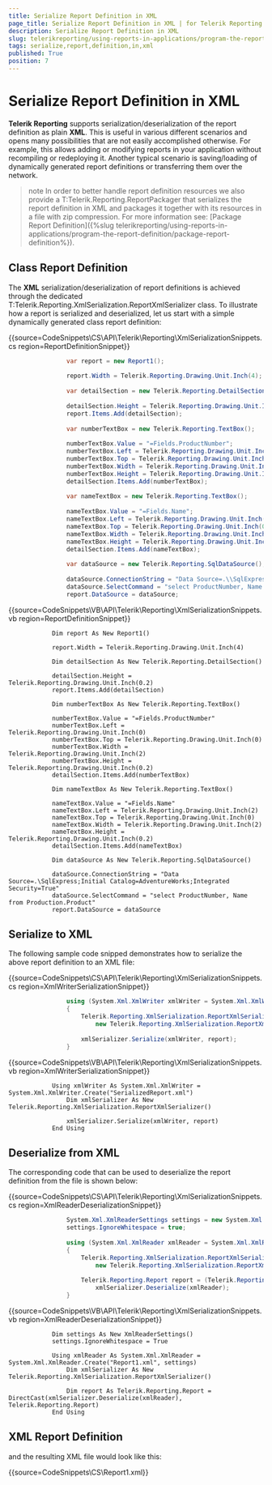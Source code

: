 ```yaml
---
title: Serialize Report Definition in XML
page_title: Serialize Report Definition in XML | for Telerik Reporting Documentation
description: Serialize Report Definition in XML
slug: telerikreporting/using-reports-in-applications/program-the-report-definition/serialize-report-definition-in-xml
tags: serialize,report,definition,in,xml
published: True
position: 7
---
```


# Serialize Report Definition in XML



__Telerik Reporting__ supports serialization/deserialization of the report definition as plain
        __XML__. This is useful in various
        different scenarios and opens many possibilities that are not easily accomplished otherwise. For example, this allows
        adding or modifying reports in your application without recompiling or redeploying it. Another typical scenario is
        saving/loading of dynamically generated report definitions or transferring them over the network.
      

>note In order to better handle report definition resources we also provide a          T:Telerik.Reporting.ReportPackager          that serializes the report definition in XML and packages it together with its resources in a file with zip compression.          For more information see: [Package Report Definition]({%slug telerikreporting/using-reports-in-applications/program-the-report-definition/package-report-definition%}).        


## Class Report Definition

The __XML__ serialization/deserialization of report definitions is achieved through the dedicated
          T:Telerik.Reporting.XmlSerialization.ReportXmlSerializer
          class. To illustrate how a report is serialized and deserialized, let us start with a simple dynamically generated class report definition:
        

{{source=CodeSnippets\CS\API\Telerik\Reporting\XmlSerializationSnippets.cs region=ReportDefinitionSnippet}}
````C#
	            var report = new Report1();
	
	            report.Width = Telerik.Reporting.Drawing.Unit.Inch(4);
	
	            var detailSection = new Telerik.Reporting.DetailSection();
	
	            detailSection.Height = Telerik.Reporting.Drawing.Unit.Inch(0.2);
	            report.Items.Add(detailSection);
	
	            var numberTextBox = new Telerik.Reporting.TextBox();
	
	            numberTextBox.Value = "=Fields.ProductNumber";
	            numberTextBox.Left = Telerik.Reporting.Drawing.Unit.Inch(0);
	            numberTextBox.Top = Telerik.Reporting.Drawing.Unit.Inch(0);
	            numberTextBox.Width = Telerik.Reporting.Drawing.Unit.Inch(2);
	            numberTextBox.Height = Telerik.Reporting.Drawing.Unit.Inch(0.2);
	            detailSection.Items.Add(numberTextBox);
	
	            var nameTextBox = new Telerik.Reporting.TextBox();
	
	            nameTextBox.Value = "=Fields.Name";
	            nameTextBox.Left = Telerik.Reporting.Drawing.Unit.Inch(2);
	            nameTextBox.Top = Telerik.Reporting.Drawing.Unit.Inch(0);
	            nameTextBox.Width = Telerik.Reporting.Drawing.Unit.Inch(2);
	            nameTextBox.Height = Telerik.Reporting.Drawing.Unit.Inch(0.2);
	            detailSection.Items.Add(nameTextBox);
	
	            var dataSource = new Telerik.Reporting.SqlDataSource();
	
	            dataSource.ConnectionString = "Data Source=.\\SqlExpress;Initial Catalog=AdventureWorks;Integrated Security=True";
	            dataSource.SelectCommand = "select ProductNumber, Name from Production.Product";
	            report.DataSource = dataSource;
````



{{source=CodeSnippets\VB\API\Telerik\Reporting\XmlSerializationSnippets.vb region=ReportDefinitionSnippet}}
````VB
	        Dim report As New Report1()
	
	        report.Width = Telerik.Reporting.Drawing.Unit.Inch(4)
	
	        Dim detailSection As New Telerik.Reporting.DetailSection()
	
	        detailSection.Height = Telerik.Reporting.Drawing.Unit.Inch(0.2)
	        report.Items.Add(detailSection)
	
	        Dim numberTextBox As New Telerik.Reporting.TextBox()
	
	        numberTextBox.Value = "=Fields.ProductNumber"
	        numberTextBox.Left = Telerik.Reporting.Drawing.Unit.Inch(0)
	        numberTextBox.Top = Telerik.Reporting.Drawing.Unit.Inch(0)
	        numberTextBox.Width = Telerik.Reporting.Drawing.Unit.Inch(2)
	        numberTextBox.Height = Telerik.Reporting.Drawing.Unit.Inch(0.2)
	        detailSection.Items.Add(numberTextBox)
	
	        Dim nameTextBox As New Telerik.Reporting.TextBox()
	
	        nameTextBox.Value = "=Fields.Name"
	        nameTextBox.Left = Telerik.Reporting.Drawing.Unit.Inch(2)
	        nameTextBox.Top = Telerik.Reporting.Drawing.Unit.Inch(0)
	        nameTextBox.Width = Telerik.Reporting.Drawing.Unit.Inch(2)
	        nameTextBox.Height = Telerik.Reporting.Drawing.Unit.Inch(0.2)
	        detailSection.Items.Add(nameTextBox)
	
	        Dim dataSource As New Telerik.Reporting.SqlDataSource()
	
	        dataSource.ConnectionString = "Data Source=.\SqlExpress;Initial Catalog=AdventureWorks;Integrated Security=True"
	        dataSource.SelectCommand = "select ProductNumber, Name from Production.Product"
	        report.DataSource = dataSource
````



## Serialize to XML

The following sample code snipped demonstrates how to serialize the above report definition to an XML file:

{{source=CodeSnippets\CS\API\Telerik\Reporting\XmlSerializationSnippets.cs region=XmlWriterSerializationSnippet}}
````C#
	            using (System.Xml.XmlWriter xmlWriter = System.Xml.XmlWriter.Create("SerializedReport.xml"))
	            {
	                Telerik.Reporting.XmlSerialization.ReportXmlSerializer xmlSerializer =
	                    new Telerik.Reporting.XmlSerialization.ReportXmlSerializer();
	
	                xmlSerializer.Serialize(xmlWriter, report);
	            }
````



{{source=CodeSnippets\VB\API\Telerik\Reporting\XmlSerializationSnippets.vb region=XmlWriterSerializationSnippet}}
````VB
	        Using xmlWriter As System.Xml.XmlWriter = System.Xml.XmlWriter.Create("SerializedReport.xml")
	            Dim xmlSerializer As New Telerik.Reporting.XmlSerialization.ReportXmlSerializer()
	
	            xmlSerializer.Serialize(xmlWriter, report)
	        End Using
````



## Deserialize from XML

The corresponding code that can be used to deserialize the report definition from the file is shown below:

{{source=CodeSnippets\CS\API\Telerik\Reporting\XmlSerializationSnippets.cs region=XmlReaderDeserializationSnippet}}
````C#
	            System.Xml.XmlReaderSettings settings = new System.Xml.XmlReaderSettings();
	            settings.IgnoreWhitespace = true;
	
	            using (System.Xml.XmlReader xmlReader = System.Xml.XmlReader.Create("Report1.xml", settings))
	            {
	                Telerik.Reporting.XmlSerialization.ReportXmlSerializer xmlSerializer =
	                    new Telerik.Reporting.XmlSerialization.ReportXmlSerializer();
	
	                Telerik.Reporting.Report report = (Telerik.Reporting.Report)
	                    xmlSerializer.Deserialize(xmlReader);
	            }
````



{{source=CodeSnippets\VB\API\Telerik\Reporting\XmlSerializationSnippets.vb region=XmlReaderDeserializationSnippet}}
````VB
	        Dim settings As New XmlReaderSettings()
	        settings.IgnoreWhitespace = True
	
	        Using xmlReader As System.Xml.XmlReader = System.Xml.XmlReader.Create("Report1.xml", settings)
	            Dim xmlSerializer As New Telerik.Reporting.XmlSerialization.ReportXmlSerializer()
	
	            Dim report As Telerik.Reporting.Report = DirectCast(xmlSerializer.Deserialize(xmlReader), Telerik.Reporting.Report)
	        End Using
````



## XML Report Definition

and the resulting XML file would look like this:

{{source=CodeSnippets\CS\Report1.xml}}




